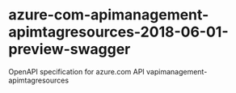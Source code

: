# azure-com-apimanagement-apimtagresources-2018-06-01-preview-swagger
OpenAPI specification for azure.com API vapimanagement-apimtagresources
